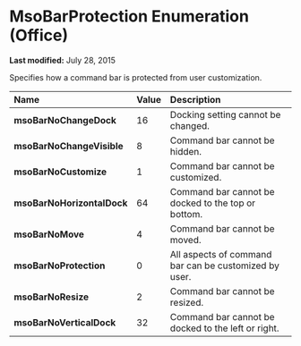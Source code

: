 
# MsoBarProtection Enumeration (Office)

 **Last modified:** July 28, 2015

Specifies how a command bar is protected from user customization.


|**Name**|**Value**|**Description**|
|:-----|:-----|:-----|
| **msoBarNoChangeDock**|16|Docking setting cannot be changed.|
| **msoBarNoChangeVisible**|8|Command bar cannot be hidden.|
| **msoBarNoCustomize**|1|Command bar cannot be customized.|
| **msoBarNoHorizontalDock**|64|Command bar cannot be docked to the top or bottom.|
| **msoBarNoMove**|4|Command bar cannot be moved.|
| **msoBarNoProtection**|0|All aspects of command bar can be customized by user.|
| **msoBarNoResize**|2|Command bar cannot be resized.|
| **msoBarNoVerticalDock**|32|Command bar cannot be docked to the left or right.|
